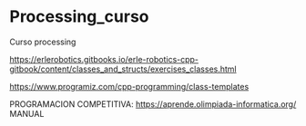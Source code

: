 # Processing_curso
Curso processing

https://erlerobotics.gitbooks.io/erle-robotics-cpp-gitbook/content/classes_and_structs/exercises_classes.html

https://www.programiz.com/cpp-programming/class-templates

PROGRAMACION COMPETITIVA: https://aprende.olimpiada-informatica.org/ MANUAL


